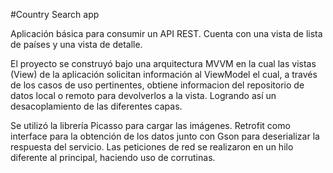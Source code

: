 #Country Search app

Aplicación básica para consumir un API REST. Cuenta con una vista de lista de países y una vista de detalle.

El proyecto se construyó bajo una arquitectura MVVM en la cual las vistas (View) de la aplicación solicitan información al ViewModel el cual, a través de los casos de uso pertinentes, obtiene informacion del repositorio de datos local o remoto para devolverlos a la vista. Logrando así un desacoplamiento de las diferentes capas.

Se utilizó la librería Picasso para cargar las imágenes. Retrofit como interface para la obtención de los datos junto con Gson para deserializar la respuesta del servicio. Las peticiones de red se realizaron en un hilo diferente al principal, haciendo uso de corrutinas.

